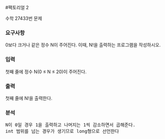 #팩토리얼 2
<p>
수학 27433번 문제
</p>

### 요구사항
0보다 크거나 같은 정수 N이 주어진다. 이때, N!을 출력하는 프로그램을 작성하시오.

### 입력
첫째 줄에 정수 N(0 ≤ N ≤ 20)이 주어진다.

### 출력
첫째 줄에 N!을 출력한다.
### 분석
<pre>
N이 0일 경우 1을 출력하고 나머지는 1씩 감소하면서 곱해준다.
int 범위를 넘는 경우가 생기므로 long형으로 선언한다
</pre>


